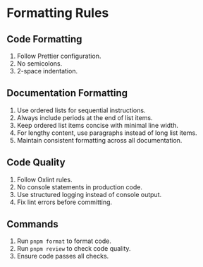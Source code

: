 # Formatting Rules

## Code Formatting

1. Follow Prettier configuration.
2. No semicolons.
3. 2-space indentation.

## Documentation Formatting

1. Use ordered lists for sequential instructions.
2. Always include periods at the end of list items.
3. Keep ordered list items concise with minimal line width.
4. For lengthy content, use paragraphs instead of long list items.
5. Maintain consistent formatting across all documentation.

## Code Quality

1. Follow Oxlint rules.
2. No console statements in production code.
3. Use structured logging instead of console output.
4. Fix lint errors before committing.

## Commands

1. Run `pnpm format` to format code.
2. Run `pnpm review` to check code quality.
3. Ensure code passes all checks.
